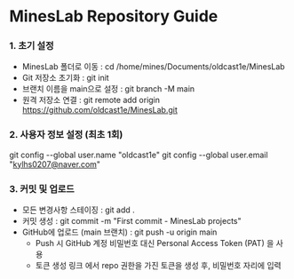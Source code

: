# MinesLab Repository Guide

### 1. 초기 설정

- MinesLab 폴더로 이동 : cd /home/mines/Documents/oldcast1e/MinesLab
- Git 저장소 초기화 : git init
- 브랜치 이름을 main으로 설정 : git branch -M main
- 원격 저장소 연결 : git remote add origin https://github.com/oldcast1e/MinesLab.git

### 2. 사용자 정보 설정 (최초 1회)
git config --global user.name "oldcast1e"
git config --global user.email "kylhs0207@naver.com"

### 3. 커밋 및 업로드 
- 모든 변경사항 스테이징 : git add .
- 커밋 생성 : git commit -m "First commit - MinesLab projects"
- GitHub에 업로드 (main 브랜치) : git push -u origin main
    - Push 시 GitHub 계정 비밀번호 대신 Personal Access Token (PAT) 을 사용
    - 토큰 생성 링크 에서 repo 권한을 가진 토큰을 생성 후, 비밀번호 자리에 입력
